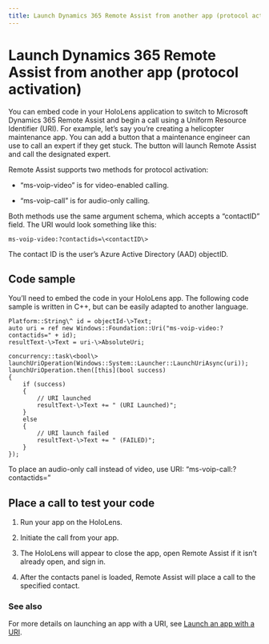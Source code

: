 ```yaml
---
title: Launch Dynamics 365 Remote Assist from another app (protocol activation)
---
```


# Launch Dynamics 365 Remote Assist from another app (protocol activation)

You can embed code in your HoloLens application to switch to Microsoft Dynamics
365 Remote Assist and begin a call using a Uniform Resource Identifier (URI).
For example, let’s say you’re creating a helicopter maintenance app. You can add
a button that a maintenance engineer can use to call an expert if they get
stuck. The button will launch Remote Assist and call the designated expert.

Remote Assist supports two methods for protocol activation: 

-   “ms-voip-video” is for video-enabled calling.

-   “ms-voip-call” is for audio-only calling.

Both methods use the same argument schema, which accepts a “contactID” field.
The URI would look something like this:

`
ms-voip-video:?contactids=\<contactID\>
`

The contact ID is the user’s Azure Active Directory (AAD) objectID.

## Code sample

You’ll need to embed the code in your HoloLens app. The following code sample is
written in C++, but can be easily adapted to another language.

```
Platform::String\^ id = objectId-\>Text;
auto uri = ref new Windows::Foundation::Uri("ms-voip-video:?contactids=" + id);
resultText-\>Text = uri-\>AbsoluteUri; 

concurrency::task\<bool\> launchUriOperation(Windows::System::Launcher::LaunchUriAsync(uri));
launchUriOperation.then([this](bool success)   
{         
    if (success)         
    {             
        // URI launched  
        resultText-\>Text += " (URI Launched)"; 
    } 
    else         
    {             
        // URI launch failed             
        resultText-\>Text += " (FAILED)";
    }     
});  
```

To place an audio-only call instead of video, use URI: “ms-voip-call:?contactids=”

## Place a call to test your code

1.  Run your app on the HoloLens.

2.  Initiate the call from your app.

3.  The HoloLens will appear to close the app, open Remote Assist if it isn’t
    already open, and sign in.

4.  After the contacts panel is loaded, Remote Assist will place a call to the
    specified contact.

### See also

For more details on launching an app with a URI, see [Launch an app with a URI](<https://docs.microsoft.com/en-us/windows/uwp/launch-resume/launch-app-with-uri>).
